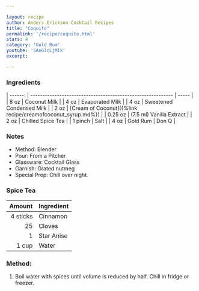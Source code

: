 ```yaml
---

layout: recipe
author: Anders Erickson Cocktail Recipes
title: "Coquito"
permalink: '/recipe/coquito.html'
stars: 4
category: 'Gold Rum'
youtube: 'SAeGIcLjMlk'
excerpt: 

---
```


### Ingredients

| ------: | ----------------------------------------------------------- | ----- |
|    8 oz | Coconut Milk                                                |
|    4 oz | Evaporated Milk                                             |
|    4 oz | Sweetened Condensed Milk                                    |
|    2 oz | [Cream of Coconut]({%link recipe/creamofcoconut_syrup.md%}) |
| 0.25 oz | (7.5 ml) Vanilla Extract                                    |
|    2 oz | Chilled Spice Tea                                           |
| 1 pinch | Salt                                                        |
|    4 oz | Gold Rum                                                    | Don Q |

### Notes

- Method: Blender
- Pour: From a Pitcher
- Glassware: Cocktail Glass
- Garnish: Grated nutmeg
- Special Prep: Chill over night.

### Spice Tea

| Amount   | Ingredient |
| -------: | -----------|
| 4 sticks | Cinnamon   |
|       25 | Cloves     |
|        1 | Star Anise |
|    1 cup | Water      |

### Method:

1. Boil water with spices until volume is reduced by half. Chill in fridge or freezer.